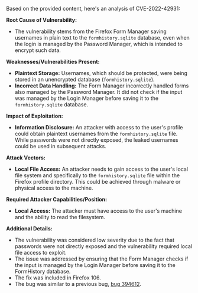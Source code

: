 Based on the provided content, here's an analysis of CVE-2022-42931:

**Root Cause of Vulnerability:**
- The vulnerability stems from the Firefox Form Manager saving usernames in plain text to the `formhistory.sqlite` database, even when the login is managed by the Password Manager, which is intended to encrypt such data.

**Weaknesses/Vulnerabilities Present:**
- **Plaintext Storage:** Usernames, which should be protected, were being stored in an unencrypted database (`formhistory.sqlite`).
- **Incorrect Data Handling:** The Form Manager incorrectly handled forms also managed by the Password Manager. It did not check if the input was managed by the Login Manager before saving it to the `formhistory.sqlite` database.

**Impact of Exploitation:**
- **Information Disclosure:** An attacker with access to the user's profile could obtain plaintext usernames from the `formhistory.sqlite` file. While passwords were not directly exposed, the leaked usernames could be used in subsequent attacks.

**Attack Vectors:**
- **Local File Access:** An attacker needs to gain access to the user's local file system and specifically to the `formhistory.sqlite` file within the Firefox profile directory. This could be achieved through malware or physical access to the machine.

**Required Attacker Capabilities/Position:**
- **Local Access:** The attacker must have access to the user's machine and the ability to read the filesystem.

**Additional Details:**
- The vulnerability was considered low severity due to the fact that passwords were not directly exposed and the vulnerability required local file access to exploit.
- The issue was addressed by ensuring that the Form Manager checks if the input is managed by the Login Manager before saving it to the FormHistory database.
- The fix was included in Firefox 106.
- The bug was similar to a previous bug, [bug 394612](https://bugzilla.mozilla.org/show_bug.cgi?id=394612).